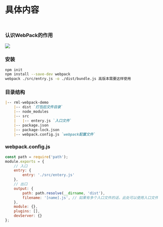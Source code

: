 # 具体内容

<div style="height:10px;"></div>

### 认识WebPack的作用
<div style="margin-top:10px;"><img src="/rml-docs/assets/img/webpack.png"/></div>

### 安装
```sh
npm init
npm install --save-dev webpack
webpack ./src/entry.js -o ./dist/bundle.js 高版本需要这样使用
```
### 目录结构
```markdown
|-- rml-webpack-demo
    |-- dist `打包后文件目录`
    |-- node_modules
    |-- src
    |   |-- entery.js `入口文件`
    |-- package.json
    |-- package-lock.json
    |-- webpack.config.js `webpack配置文件`
```
### webpack.config.js
```javascript
const path = require('path');
module.exports = {
    // 入口
    entry: {
        entry: './src/entery.js'
    },
    // 出口
    output: {
        path: path.resolve(__dirname, 'dist'),
        filename: '[name].js', // 如果有多个入口文件的话，此处可以使用入口文件的名称作为出口文件的名称
    },
    module: {},
    plugins: [],
    devServer: {}
};
```